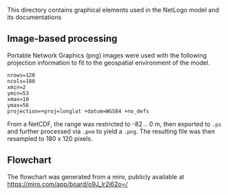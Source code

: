 <!--
SPDX-FileContributor: Carsten Lemmen <carsten.lemmen@hereon.de>
SPDX-FileCopyrightText: 2022-2023 Helmholtz-Zentrum hereon GmbH

SPDX-License-Identifier: CC0-1.0
-->

This directory contains graphical elements used in the NetLogo model and its documentations

## Image-based processing

Portable Network Graphics (png) images were used with the following projection information to fit to the
geospatial environment of the model.

```
nrows=120
ncols=180
xmin=2
ymin=53
xmax=10
ymax=56
projection=+proj=longlat +datum=WGS84 +no_defs
```

From a NetCDF, the range was restricted to -82 .. 0 m, then exported to `.ps` and further processed via `.pnm` to yield a `.png`. The resulting file was then resampled to 180 x 120 pixels.

## Flowchart

The flowchart was generated from a miro, publicly available at https://miro.com/app/board/o9J_lr2i62o=/
